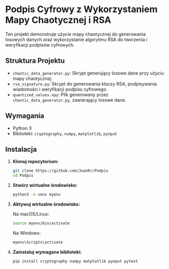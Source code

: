 # Podpis Cyfrowy z Wykorzystaniem Mapy Chaotycznej i RSA

Ten projekt demonstruje użycie mapy chaotycznej do generowania losowych danych oraz wykorzystanie algorytmu RSA do tworzenia i weryfikacji podpisów cyfrowych.

## Struktura Projektu

- `chaotic_data_generator.py`: Skrypt generujący losowe dane przy użyciu mapy chaotycznej.
- `rsa_signature.py`: Skrypt do generowania kluczy RSA, podpisywania wiadomości i weryfikacji podpisu cyfrowego.
- `quantized_values.npy`: Plik generowany przez `chaotic_data_generator.py`, zawierający losowe dane.

## Wymagania

- Python 3
- Biblioteki: `cryptography`, `numpy`, `matplotlib`, `pynput`

## Instalacja

1. **Klonuj repozytorium:**

    ```bash
    git clone https://github.com/JoanKr/Podpis
    cd Podpis
    ```

2. **Stwórz wirtualne środowisko:**

    ```bash
    python3 -m venv myenv
    ```

3. **Aktywuj wirtualne środowisko:**

    Na macOS/Linux:

    ```bash
    source myenv/bin/activate
    ```

    Na Windows:

    ```bash
    myenv\Scripts\activate
    ```

4. **Zainstaluj wymagane biblioteki:**

    ```bash
    pip install cryptography numpy matplotlib pynput pytest
    ```
